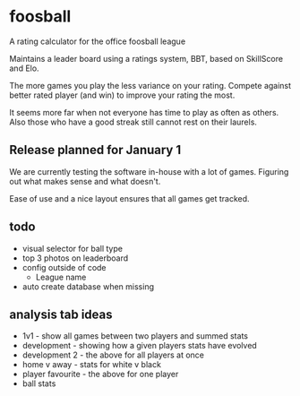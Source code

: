 # foosball
A rating calculator for the office foosball league

Maintains a leader board using a ratings system, BBT,
based on SkillScore and Elo.

The more games you play the less variance on your rating.
Compete against better rated player (and win) to improve
your rating the most.

It seems more far when not everyone has time to play as
often as others. Also those who have a good streak still
cannot rest on their laurels.

## Release planned for January 1
We are currently testing the software in-house with a lot
of games. Figuring out what makes sense and what doesn't.

Ease of use and a nice layout ensures that all games get tracked.


## todo
* visual selector for ball type
* top 3 photos on leaderboard
* config outside of code
    * League name
* auto create database when missing

## analysis tab ideas
* 1v1 - show all games between two players and summed stats
* development - showing how a given players stats have evolved
* development 2 - the above for all players at once
* home v away - stats for white v black
* player favourite - the above for one player
* ball stats
